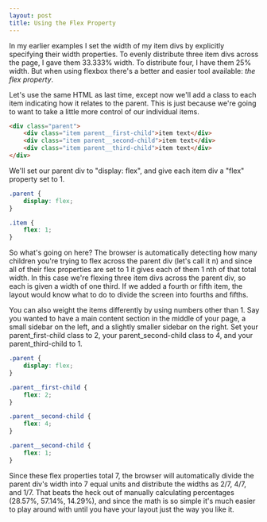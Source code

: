 ```yaml
---
layout: post
title: Using the Flex Property
---
```


In my earlier examples I set the width of my item divs by explicitly specifying their width properties. To evenly distribute three item divs across the page, I gave them 33.333% width. To distribute four, I have them 25% width. But when using flexbox there's a better and easier tool available: *the flex property*.

Let's use the same HTML as last time, except now we'll add a class to each item indicating how it relates to the parent. This is just because we're going to want to take a little more control of our individual items. 

```html
<div class="parent">
    <div class="item parent__first-child">item text</div>
    <div class="item parent__second-child">item text</div>
    <div class="item parent__third-child">item text</div>
</div>
```

We'll set our parent div to "display: flex", and give each item div a "flex" property set to 1.

```css
.parent {
    display: flex;
}

.item {
    flex: 1;	
}
```

So what's going on here? The browser is automatically detecting how many children you're trying to flex across the parent div (let's call it n) and since all of their flex properties are set to 1 it gives each of them 1 nth of that total width. In this case we're flexing three item divs across the parent div, so each is given a width of one third. If we added a fourth or fifth item, the layout would know what to do to divide the screen into fourths and fifths. 

You can also weight the items differently by using numbers other than 1. Say you wanted to have a main content section in the middle of your page, a small sidebar on the left, and a slightly smaller sidebar on the right. Set your parent_first-child class to 2, your parent_second-child class to 4, and your parent_third-child to 1. 

```css
.parent {
    display: flex;
}

.parent__first-child {
    flex: 2;	
}

.parent__second-child {
    flex: 4;
}

.parent__second-child {
    flex: 1;
}
```

Since these flex properties total 7, the browser will automatically divide the parent div's width into 7 equal units and distribute the widths as 2/7, 4/7, and 1/7. That beats the heck out of manually calculating percentages (28.57%, 57.14%, 14.29%), and since the math is so simple it's much easier to play around with until you have your layout just the way you like it.